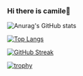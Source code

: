 ### Hi there is camile👋

![Anurag's GitHub stats](https://github-readme-stats.vercel.app/api?username=camilesing&count_private=true&theme=vue&&show_icons=true)

[![Top Langs](https://github-readme-stats.vercel.app/api/top-langs/?username=camilesing&langs_count=5&layout=compact)](https://github.com/anuraghazra/github-readme-stats)

[![GitHub Streak](https://github-readme-streak-stats.herokuapp.com?user=camilesing&theme=vue&hide_border=true&date_format=%5BY.%5Dn.j)](https://git.io/streak-stats)

[![trophy](https://github-profile-trophy.vercel.app/?username=camilesing)](https://github.com/ryo-ma/github-profile-trophy)

<!--
**camilesing/camilesing** is a ✨ _special_ ✨ repository because its `README.md` (this file) appears on your GitHub profile.

Here are some ideas to get you started:

- 🔭 I’m currently working on ...
- 🌱 I’m currently learning ...
- 👯 I’m looking to collaborate on ...
- 🤔 I’m looking for help with ...
- 💬 Ask me about ...
- 📫 How to reach me: ...
- 😄 Pronouns: ...
- ⚡ Fun fact: ...
-->
